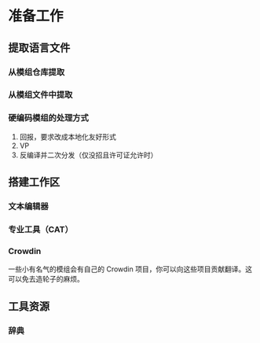 # 准备工作

## 提取语言文件

### 从模组仓库提取

### 从模组文件中提取

### 硬编码模组的处理方式

1. 回报，要求改成本地化友好形式
2. VP
3. 反编译并二次分发（仅没招且许可证允许时）

## 搭建工作区

### 文本编辑器

### 专业工具（CAT）

### Crowdin

一些小有名气的模组会有自己的 Crowdin 项目，你可以向这些项目贡献翻译。这可以免去造轮子的麻烦。


## 工具资源

### 辞典
